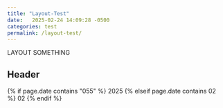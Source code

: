 ```yaml
---
title: "Layout-Test"
date:   2025-02-24 14:09:28 -0500
categories: test
permalink: /layout-test/
---
```

LAYOUT
SOMETHING
## Header

{% if page.date contains "055" %}
2025
{% elseif page.date contains 02 %}
02
{% endif %}
